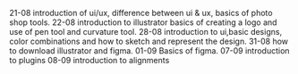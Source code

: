 21-08 introduction of ui/ux, difference between ui & ux, basics of photo shop tools. 
22-08 introduction to illustrator basics of creating a logo and use of pen tool and curvature tool. 
28-08 introduction to ui,basic designs, color combinations and how to sketch and represent the design. 
31-08 how to download illustrator and figma. 
01-09 Basics of figma. 
07-09 introduction to plugins
08-09 introduction to alignments
